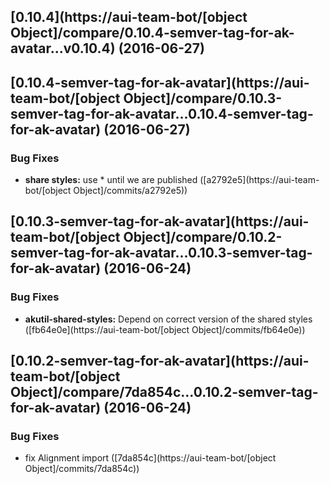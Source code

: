 <a name="0.10.4"></a>
## [0.10.4](https://aui-team-bot/[object Object]/compare/0.10.4-semver-tag-for-ak-avatar...v0.10.4) (2016-06-27)



<a name="0.10.4-semver-tag-for-ak-avatar"></a>
## [0.10.4-semver-tag-for-ak-avatar](https://aui-team-bot/[object Object]/compare/0.10.3-semver-tag-for-ak-avatar...0.10.4-semver-tag-for-ak-avatar) (2016-06-27)


### Bug Fixes

* **share styles:** use * until we are published ([a2792e5](https://aui-team-bot/[object Object]/commits/a2792e5))



<a name="0.10.3-semver-tag-for-ak-avatar"></a>
## [0.10.3-semver-tag-for-ak-avatar](https://aui-team-bot/[object Object]/compare/0.10.2-semver-tag-for-ak-avatar...0.10.3-semver-tag-for-ak-avatar) (2016-06-24)


### Bug Fixes

* **akutil-shared-styles:** Depend on correct version of the shared styles ([fb64e0e](https://aui-team-bot/[object Object]/commits/fb64e0e))



<a name="0.10.2-semver-tag-for-ak-avatar"></a>
## [0.10.2-semver-tag-for-ak-avatar](https://aui-team-bot/[object Object]/compare/7da854c...0.10.2-semver-tag-for-ak-avatar) (2016-06-24)


### Bug Fixes

* fix Alignment import ([7da854c](https://aui-team-bot/[object Object]/commits/7da854c))



